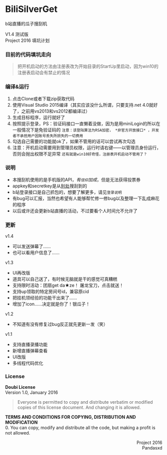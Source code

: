﻿# BiliSilverGet
b站直播的瓜子搜刮机

V1.4 测试版<br/>
Project 2016 填坑计划
### 目前的代码填坑走向
> 把开机启动的方法由注册表改为开始目录的StartUp里启动，因为win10的注册表启动会有禁止的情况

### 编译&运行
1. 点击Clone或者下载zip获取代码
2. 使用Visual Studio 2015编译（其实应该没什么所谓，只要支持.net 4.0就好了，之前用vs2013和vs2012都编译过）
3. 生成目标程序，运行就好了
4. 按照提示登录，PS：验证码接口一直懒着没做，因为是用miniLogin的所以在一般情况下是免验证码的 `注意：该登陆算法为RSA加密， *非官方开放接口* ，开发者不承担用户因账号丢失所损失的一切费用`
5. 勾选自己需要的功能就ok了，如果不管用的话可以尝试再次勾选
6. 注意：开机启动需要用到管理员权限，运行时请右键——以管理员身份运行，否则会抛出权限不足异常 `还有就是win10好奇怪，注册表开机启动不管用了？`

### 说明
- 本搜刮机使用的是手机版的API，*有`信仰`加成*，但是无法获得投票券
- appkey和secretkey是从[别处](https://github.com/cnbeining/bilibili-grab-silver/blob/master/autograb.py)搜刮到的
- b站登录接口是自己抓包的，想要了解更多，请见`登录说明`
- 有bug可以汇报，当然也希望有人能够帮忙修一修bug以及整理一下乱成麻花的程序
- 以后或许还会更新b站直播的活动，不过要看个人时间允不允许了

### 更新
v1.4
- 可以发送弹幕了……
- 也可以看用户信息了……

v1.3
- UI再改版
- 道具可以自己送了，有时候无脑就是干的感觉可真糟糕
- 支持限时活动：团扇get da★ze！ 屠龙宝刀，点击就送！
- 支持up领取的特定房间号id，兼容原cid
- 把挂机领经验的功能干出来了……
- 增加了icon……决定就是你了！银瓜子！

v1.2
- 不知道有没有修复过bug反正就先更新一发（笑）

v1.1
- 支持直播录播功能
- 新增直播弹幕查看 
- UI改版
- 多线程代码优化

### License

**Doubi License**
<br/>
Version 1.0, January 2016

> Everyone is permitted to copy and distribute verbatim or modified copies of this license document.
And changing it is allowed.

**TERMS AND CONDITIONS FOR COPYING, DISTRIBUTION AND MODIFICATION**
<br/>
0. You can copy, modify and distribute all the code, but making a profit is not allowed.
<br/>
<p align="right">
Project 2016<br/>
Pandasxd
</p>
